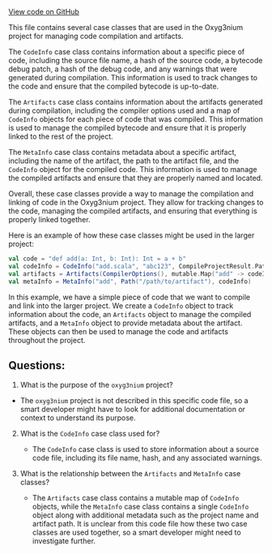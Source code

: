 [View code on GitHub](https://github.com/oxyg3nium/oxyg3nium/ralphc/src/main/scala/org/oxyg3nium/ralphc/Artifacts.scala)

This file contains several case classes that are used in the Oxyg3nium project for managing code compilation and artifacts. 

The `CodeInfo` case class contains information about a specific piece of code, including the source file name, a hash of the source code, a bytecode debug patch, a hash of the debug code, and any warnings that were generated during compilation. This information is used to track changes to the code and ensure that the compiled bytecode is up-to-date.

The `Artifacts` case class contains information about the artifacts generated during compilation, including the compiler options used and a map of `CodeInfo` objects for each piece of code that was compiled. This information is used to manage the compiled bytecode and ensure that it is properly linked to the rest of the project.

The `MetaInfo` case class contains metadata about a specific artifact, including the name of the artifact, the path to the artifact file, and the `CodeInfo` object for the compiled code. This information is used to manage the compiled artifacts and ensure that they are properly named and located.

Overall, these case classes provide a way to manage the compilation and linking of code in the Oxyg3nium project. They allow for tracking changes to the code, managing the compiled artifacts, and ensuring that everything is properly linked together. 

Here is an example of how these case classes might be used in the larger project:

```scala
val code = "def add(a: Int, b: Int): Int = a + b"
val codeInfo = CodeInfo("add.scala", "abc123", CompileProjectResult.Patch(), "def456", AVector.empty)
val artifacts = Artifacts(CompilerOptions(), mutable.Map("add" -> codeInfo))
val metaInfo = MetaInfo("add", Path("/path/to/artifact"), codeInfo)
```

In this example, we have a simple piece of code that we want to compile and link into the larger project. We create a `CodeInfo` object to track information about the code, an `Artifacts` object to manage the compiled artifacts, and a `MetaInfo` object to provide metadata about the artifact. These objects can then be used to manage the code and artifacts throughout the project.
## Questions: 
 1. What is the purpose of the `oxyg3nium` project?
   - The `oxyg3nium` project is not described in this specific code file, so a smart developer might have to look for additional documentation or context to understand its purpose.

2. What is the `CodeInfo` case class used for?
   - The `CodeInfo` case class is used to store information about a source code file, including its file name, hash, and any associated warnings.

3. What is the relationship between the `Artifacts` and `MetaInfo` case classes?
   - The `Artifacts` case class contains a mutable map of `CodeInfo` objects, while the `MetaInfo` case class contains a single `CodeInfo` object along with additional metadata such as the project name and artifact path. It is unclear from this code file how these two case classes are used together, so a smart developer might need to investigate further.
